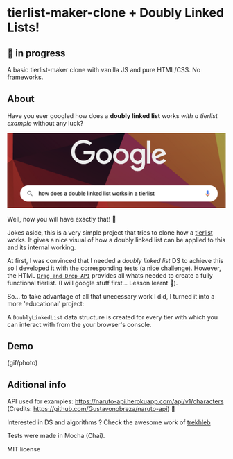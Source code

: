 # tierlist-maker-clone + Doubly Linked Lists!

## 🚧 in progress

A basic tierlist-maker clone with vanilla JS and pure HTML/CSS. No frameworks.

## About

Have you ever googled how does a **doubly linked list** works *with a tierlist example* without any luck?

![google search](/public/google.png)

Well, now you will have exactly that! 🤣

Jokes aside, this is a very simple project that tries to clone how a [tierlist](https://tiermaker.com) works. 
It gives a nice visual of how a doubly linked list can be applied to this and its internal working.

At first, I was convinced that I needed a _doubly linked list_ DS to achieve this so I developed it with the corresponding tests (a nice challenge).
However, the HTML [`Drag and Drop API`](https://developer.mozilla.org/en-US/docs/Web/API/HTML_Drag_and_Drop_API) provides all whats needed to create a fully functional tierlist. (I will google stuff first... Lesson learnt 🥲).

So... to take advantage of all that unecessary work I did, I turned it into a more 'educational' project:

A `DoublyLinkedList` data structure is created for every tier with which you can interact with from the your browser's console.

## Demo

(gif/photo)

## Aditional info

API used for examples: https://naruto-api.herokuapp.com/api/v1/characters 
(Credits: https://github.com/Gustavonobreza/naruto-api) 🙌

Interested in DS and algorithms ? Check the awesome work of [trekhleb](https://github.com/trekhleb/javascript-algorithms)

Tests were made in Mocha (Chai).

MIT license
